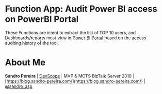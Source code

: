 # Function App: Audit Power BI access on PowerBI Portal
These Functions are intent to extract the list of TOP 10 users, and Dashboards/reports most view in [Power BI Portal](https://www.powerbitiles.com/PBIPortal?utm_source=sandro-blog) based on the access auditing history of the tool.

# About Me
**Sandro Pereira** | [DevScope](http://www.devscope.net/) | MVP & MCTS BizTalk Server 2010 | [https://blog.sandro-pereira.com/](https://blog.sandro-pereira.com/) | [@sandro_asp](https://twitter.com/sandro_asp)
